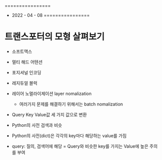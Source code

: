 ================
- 2022 - 04 - 08
================

# 트랜스포터의 모형 살펴보기 

- 소프트맥스
- 멀티 해드 어텐션
- 포지셔널 인코딩
- 레지듀얼 블럭
- 레이어 노멀라이제이션 layer nomalization
    - 여러가지 문제를 해결하기 위해서는 batch nomalization 

- Query Key Value값 세 가지 값으로 변환
- Python의 사전 검색과 비슷
- Python의 사전(dict)은 각각의 key마다 해당하는 value를 가짐
- query: 질의, 검색어에 해당
= Query와 비슷한 key를 가지는 Value에 높은 주의를 부여 

